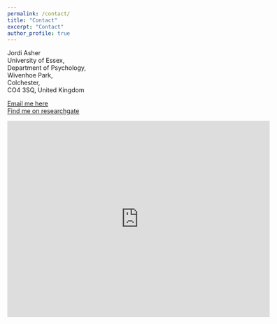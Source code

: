 ```yaml
---
permalink: /contact/
title: "Contact"
excerpt: "Contact"
author_profile: true
---
```


Jordi Asher  
University of Essex,   
Department of Psychology,  
Wivenhoe Park,   
Colchester,   
CO4 3SQ, United Kingdom  



[Email me here](mailto:jashera@essex.ac.uk)  
[Find me on researchgate](https://www.researchgate.net/profile/Jordi_Asher)



<iframe src="https://www.google.com/maps/embed?pb=!1m18!1m12!1m3!1d2463.0814432048323!2d0.94501821598772!3d51.877725879697714!2m3!1f0!2f0!3f0!3m2!1i1024!2i768!4f13.1!3m3!1m2!1s0x47d905659e8bd101%3A0x5cc71b77d30f6be4!2sUniversity+of+Essex+Colchester+Campus!5e0!3m2!1sen!2sus!4v1510520960157" width="600" height="450" frameborder="0" style="border:0" allowfullscreen></iframe>
